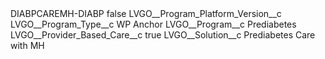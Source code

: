 <?xml version="1.0" encoding="UTF-8"?>
<CustomMetadata xmlns="http://soap.sforce.com/2006/04/metadata" xmlns:xsi="http://www.w3.org/2001/XMLSchema-instance" xmlns:xsd="http://www.w3.org/2001/XMLSchema">
    <label>DIABPCAREMH-DIABP</label>
    <protected>false</protected>
    <values>
        <field>LVGO__Program_Platform_Version__c</field>
        <value xsi:nil="true"/>
    </values>
    <values>
        <field>LVGO__Program_Type__c</field>
        <value xsi:type="xsd:string">WP Anchor</value>
    </values>
    <values>
        <field>LVGO__Program__c</field>
        <value xsi:type="xsd:string">Prediabetes</value>
    </values>
    <values>
        <field>LVGO__Provider_Based_Care__c</field>
        <value xsi:type="xsd:boolean">true</value>
    </values>
    <values>
        <field>LVGO__Solution__c</field>
        <value xsi:type="xsd:string">Prediabetes Care with MH</value>
    </values>
</CustomMetadata>
